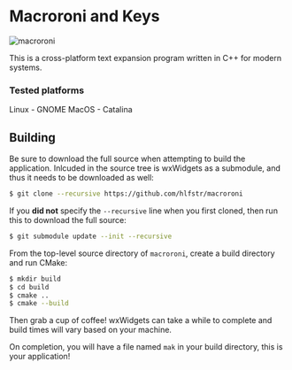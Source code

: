 # Macroroni and Keys 
![macroroni](https://raw.githubusercontent.com/hlfstr/macroroni/master/res/macroroni_128.png)

This is a cross-platform text expansion program written in C++ for modern systems.  

### Tested platforms
Linux - GNOME
MacOS - Catalina

## Building

Be sure to download the full source when attempting to build the application.  Inlcuded in the source tree is wxWidgets as a submodule, and thus it needs to be downloaded as well:

```sh
$ git clone --recursive https://github.com/hlfstr/macroroni
```

If you **did not** specify the `--recursive` line when you first cloned, then run this to download the full source:
```sh
$ git submodule update --init --recursive
```

From the top-level source directory of `macroroni`, create a build directory and run CMake:
```sh
$ mkdir build
$ cd build
$ cmake ..
$ cmake --build
```

Then grab a cup of coffee!  wxWidgets can take a while to complete and build times will vary based on your machine.

On completion, you will have a file named `mak` in your build directory, this is your application!